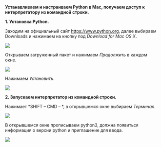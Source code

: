 **Устанавливаем и настраиваем Python в Mac, получаем доступ к интерпретатору из командной строки.**

**1.	Установка Python.**

Заходим на официальный сайт https://www.python.org, далее выбираем Downloads и нажимаем на кнопку под *Download for Mac OS X*.

![](https://github.com/AlyonaZh/guides/blob/master/python/pics/mac/python_mac_1.jpg?raw=true)

Открываем загруженный пакет и нажимаем *Продолжить* в каждом окне.

![](https://github.com/AlyonaZh/guides/blob/master/python/pics/mac/python_mac_2.jpg?raw=true)

Нажимаем *Установить*.

![](https://github.com/AlyonaZh/guides/blob/master/python/pics/mac/standart_installation.jpg?raw=true)

**2.	Запускаем интерпретатор из командной строки.**

Нажимает *SHIFT – CMD – *, в открывшемся окне выбираем *Терминал*.

![](https://github.com/AlyonaZh/guides/blob/master/python/pics/mac/terminal.jpg?raw=true)

В открывшемся окне прописываем python3, должна появиться информация о версии python и приглашение для ввода.

![](https://github.com/AlyonaZh/guides/blob/master/python/pics/mac/info.jpg?raw=true)
